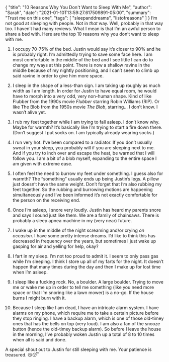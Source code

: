 {
    "title": "10 Reasons Why You Don't Want to Sleep With Me",
    "author": "Sarah",
    "date": "2021-01-10T13:59:27.617509891-05:00",
    "summary": "Trust me on this one",
    "tags": [
        "sleepanddreams",
        "listofreasons"
    ]
}
I’m not good at sleeping with people. Not in *that* way. Well, probably
in that way too. I haven’t had many reviews. What I mean is that I’m an
awful person to share a bed with. Here are the top 10 reasons why you
don’t want to sleep with me.

1. I occupy 70-75% of the bed. Justin would say it’s closer to 90%
and he is probably right. I’m admittedly trying to save some face
here. I am most comfortable in the middle of the bed and I see
little I can do to change my ways at this point. There is now a
shallow ravine in the middle because of my nightly positioning,
and I can’t seem to climb up said ravine in order to give him more
space.

1. I sleep in the shape of a less-than sign. I am taking up roughly
as much width as I am length. In order for Justin to have equal
room, he would have to morph into a very odd, very non-human
shape. Kind of like Flubber from the 1990s movie *Flubber*
starring Robin Williams (RIP). Or like The Blob from the 1950s
movie *The Blob*, starring… I don’t know. I wasn’t alive yet.

1. I rub my feet together while I am trying to fall asleep. I don’t
know why. Maybe for warmth? It’s basically like I’m trying to
start a fire down there. (Don’t suggest I put socks on. I am
typically already wearing socks.)

1. I run very hot. I’ve been compared to a radiator. If you don’t
usually sweat in your sleep, you probably will if you are sleeping
next to me. And if you try to inch over and escape the heat, be
warned that I will follow you. I am a bit of a blob myself,
expanding to the entire space I am given with extreme ease.

1. I often feel the need to burrow my feet under something. I guess
also for warmth? The “something” usually ends up being Justin’s
legs. A pillow just doesn’t have the same weight. Don’t forget
that I’m also rubbing my feet together. So the rubbing and
burrowing motions are happening simultaneously and I’ve been
informed it’s not exactly comfortable for the person on the
receiving end.

1. Once I’m asleep, I snore very loudly. Justin has heard my parents
snore and says I sound just like them. We are a family of
chainsaws. There is probably a sleep apnea machine in my (very
near) future.

1. I wake up in the middle of the night screaming and/or crying *on
occasion*. I have some pretty intense dreams. I’d like to think
this has decreased in frequency over the years, but sometimes I
just wake up gasping for air and yelling for help, okay?

1. I fart in my sleep. I’m not too proud to admit it. I seem to only
pass gas while I’m sleeping. I think I store up all of my farts
for the night. It doesn’t happen that many times during the day
and then I make up for lost time when I’m asleep.

1. I sleep like a fucking rock. No, a boulder. A large boulder.
Trying to move me or wake me up in order to tell me something
(like you need more space or that I’m snoring like a lawn mower)
is a no-go. If the house burns I might burn with it.

1. Because I sleep like I am dead, I have an intricate alarm system.
I have alarms on my phone, which require me to take a certain
picture before they stop ringing. I have a backup alarm, which is
one of those old-timey ones that has the bells on top (very loud).
I am also a fan of the snooze button (hence the old-timey backup
alarm). So before I leave the house in the morning, I’ve probably
woken Justin up a total of 8 to 10 times when all is said and
done.

A special shout out to Justin for still sleeping with me. Your patience
is treasured. :kissing::sleeping:
